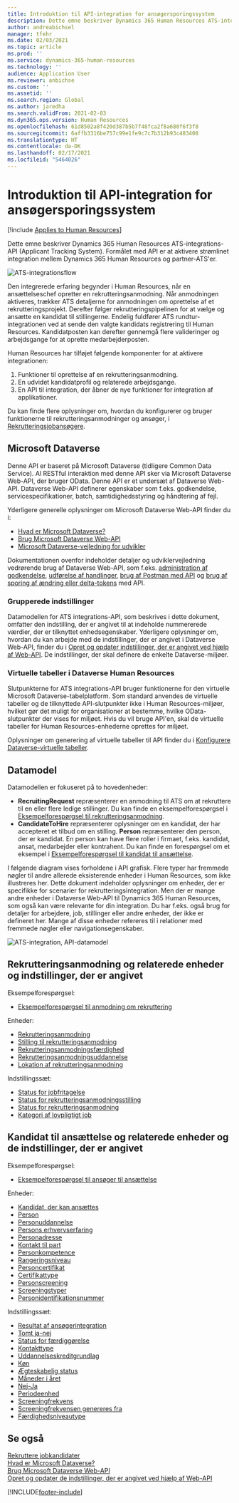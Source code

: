 ```yaml
---
title: Introduktion til API-integration for ansøgersporingssystem
description: Dette emne beskriver Dynamics 365 Human Resources ATS-integrations-API (Applicant Tracking System).
author: andreabichsel
manager: tfehr
ms.date: 02/03/2021
ms.topic: article
ms.prod: ''
ms.service: dynamics-365-human-resources
ms.technology: ''
audience: Application User
ms.reviewer: anbichse
ms.custom: ''
ms.assetid: ''
ms.search.region: Global
ms.author: jaredha
ms.search.validFrom: 2021-02-03
ms.dyn365.ops.version: Human Resources
ms.openlocfilehash: 61d8502a8f420d387b5b7f48fca2f8a680f6f3f8
ms.sourcegitcommit: 6affb3316be757c99e1fe9c7c7b312b93c483408
ms.translationtype: HT
ms.contentlocale: da-DK
ms.lasthandoff: 02/17/2021
ms.locfileid: "5464026"
---
```

# <a name="applicant-tracking-system-integration-api-introduction"></a>Introduktion til API-integration for ansøgersporingssystem

[!include [Applies to Human Resources](../includes/applies-to-hr.md)]

Dette emne beskriver Dynamics 365 Human Resources ATS-integrations-API (Applicant Tracking System). Formålet med API er at aktivere strømlinet integration mellem Dynamics 365 Human Resources og partner-ATS'er.

![ATS-integrationsflow](media/hr-admin-integration-ats-api-introduction-flow.png)

Den integrerede erfaring begynder i Human Resources, når en ansættelseschef opretter en rekrutteringsanmodning. Når anmodningen aktiveres, trækker ATS detaljerne for anmodningen om oprettelse af et rekrutteringsprojekt. Derefter følger rekrutteringspipelinen for at vælge og ansætte en kandidat til stillingerne. Endelig fuldfører ATS rundtur-integrationen ved at sende den valgte kandidats registrering til Human Resources. Kandidatposten kan derefter gennemgå flere valideringer og arbejdsgange for at oprette medarbejderposten.

Human Resources har tilføjet følgende komponenter for at aktivere integrationen:

1.  Funktioner til oprettelse af en rekrutteringsanmodning.
2.  En udvidet kandidatprofil og relaterede arbejdsgange.
3.  En API til integration, der åbner de nye funktioner for integration af applikationer.

Du kan finde flere oplysninger om, hvordan du konfigurerer og bruger funktionerne til rekrutteringsanmodninger og ansøger, i [Rekrutteringsjobansøgere](hr-personnel-recruit.md).

## <a name="microsoft-dataverse"></a>Microsoft Dataverse

Denne API er baseret på Microsoft Dataverse (tidligere Common Data Service). Al RESTful interaktion med denne API sker via Microsoft Dataverse Web-API, der bruger OData. Denne API er et undersæt af Dataverse Web-API. Dataverse Web-API definerer egenskaber som f.eks. godkendelse, servicespecifikationer, batch, samtidighedsstyring og håndtering af fejl.

Yderligere generelle oplysninger om Microsoft Dataverse Web-API finder du i:

- [Hvad er Microsoft Dataverse?](https://docs.microsoft.com/powerapps/maker/data-platform/data-platform-intro)
- [Brug Microsoft Dataverse Web-API](https://docs.microsoft.com/powerapps/developer/data-platform/webapi/overview)
- [Microsoft Dataverse-vejledning for udvikler](https://docs.microsoft.com/powerapps/developer/data-platform)

Dokumentationen ovenfor indeholder detaljer og udviklervejledning vedrørende brug af Dataverse Web-API, som f.eks. [administration af godkendelse](https://docs.microsoft.com/powerapps/developer/data-platform/webapi/authenticate-web-api), [udførelse af handlinger](https://docs.microsoft.com/powerapps/developer/data-platform/webapi/perform-operations-web-api), [brug af Postman med API](https://docs.microsoft.com/powerapps/developer/data-platform/webapi/use-postman-web-api) og [brug af sporing af ændring eller delta-tokens](https://docs.microsoft.com/powerapps/developer/data-platform/use-change-tracking-synchronize-data-external-systems) med API.

### <a name="option-sets"></a>Grupperede indstillinger

Datamodellen for ATS integrations-API, som beskrives i dette dokument, omfatter den indstilling, der er angivet til at indeholde nummererede værdier, der er tilknyttet enhedsegenskaber. Yderligere oplysninger om, hvordan du kan arbejde med de indstillinger, der er angivet i Dataverse Web-API, finder du i [Opret og opdater indstillinger, der er angivet ved hjælp af Web-API](https://docs.microsoft.com/powerapps/developer/data-platform/webapi/create-update-optionsets). De indstillinger, der skal definere de enkelte Dataverse-miljøer.

### <a name="virtual-tables-for-human-resources-in-dataverse"></a>Virtuelle tabeller i Dataverse Human Resources

Slutpunkterne for ATS integrations-API bruger funktionerne for den virtuelle Microsoft Dataverse-tabelplatform. Som standard anvendes de virtuelle tabeller og de tilknyttede API-slutpunkter ikke i Human Resources-miljøer, hvilket gør det muligt for organisationer at bestemme, hvilke OData-slutpunkter der vises for miljøet. Hvis du vil bruge API'en, skal de virtuelle tabeller for Human Resources-enhederne oprettes for miljøet. 

Oplysninger om generering af virtuelle tabeller til API finder du i [Konfigurere Dataverse-virtuelle tabeller](https://docs.microsoft.com/dynamics365/human-resources/hr-admin-integration-common-data-service-virtual-entities).

## <a name="data-model"></a>Datamodel

Datamodellen er fokuseret på to hovedenheder:

- **RecruitingRequest** repræsenterer en anmodning til ATS om at rekruttere til en eller flere ledige stillinger. Du kan finde en eksempelforespørgsel i [Eksempelforespørgsel til rekrutteringsanmodning](hr-admin-integration-ats-api-recruiting-request-example-query.md).
- **CandidateToHire** repræsenterer oplysninger om en kandidat, der har accepteret et tilbud om en stilling. **Person** repræsenterer den person, der er kandidat. En person kan have flere roller i firmaet, f.eks. kandidat, ansat, medarbejder eller kontrahent. Du kan finde en forespørgsel om et eksempel i [Eksempelforespørgsel til kandidat til ansættelse](hr-admin-integration-ats-api-candidate-to-hire-example-query.md).

I følgende diagram vises forholdene i API grafisk. Flere typer har fremmede nøgler til andre allerede eksisterende enheder i Human Resources, som ikke illustreres her. Dette dokument indeholder oplysninger om enheder, der er specifikke for scenarier for rekrutteringsintegration. Men der er mange andre enheder i Dataverse Web-API til Dynamics 365 Human Resources, som også kan være relevante for din integration. Du har f.eks. også brug for detaljer for arbejdere, job, stillinger eller andre enheder, der ikke er defineret her. Mange af disse enheder refereres til i relationer med fremmede nøgler eller navigationsegenskaber.

![ATS-integration, API-datamodel](media/hr-admin-integration-ats-api-data-model.png)

## <a name="recruiting-request-and-related-entities-and-option-sets"></a>Rekrutteringsanmodning og relaterede enheder og indstillinger, der er angivet

Eksempelforespørgsel: 

- [Eksempelforespørgsel til anmodning om rekruttering](hr-admin-integration-ats-api-recruiting-request-example-query.md)

Enheder:

- [Rekrutteringsanmodning](hr-admin-integration-ats-api-recruiting-request.md)
- [Stilling til rekrutteringsanmodning](hr-admin-integration-ats-api-recruiting-request-position.md)
- [Rekrutteringsanmodningsfærdighed](hr-admin-integration-ats-api-recruiting-request-skill.md)
- [Rekrutteringsanmodningsuddannelse](hr-admin-integration-ats-api-recruiting-request-education.md)
- [Lokation af rekrutteringsanmodning](hr-admin-integration-ats-api-recruiting-request-location.md)

Indstillingssæt:

- [Status for jobfritagelse](hr-admin-integration-ats-api-job-exempt-status.md)
- [Status for rekrutteringsanmodningsstilling](hr-admin-integration-ats-api-recruiting-request-position-status.md)
- [Status for rekrutteringsanmodning](hr-admin-integration-ats-api-recruiting-request-status.md)
- [Kategori af lovpligtigt job](hr-admin-integration-ats-api-regulatory-job-category.md)

## <a name="candidate-to-hire-and-related-entities-and-option-sets"></a>Kandidat til ansættelse og relaterede enheder og de indstillinger, der er angivet

Eksempelforespørgsel:

- [Eksempelforespørgsel til ansøger til ansættelse](hr-admin-integration-ats-api-candidate-to-hire-example-query.md)

Enheder:

- [Kandidat, der kan ansættes](hr-admin-integration-ats-api-candidate-to-hire.md)
- [Person](hr-admin-integration-ats-api-person.md)
- [Personuddannelse](hr-admin-integration-ats-api-person-education.md)
- [Persons erhvervserfaring](hr-admin-integration-ats-api-person-professional-experience.md)
- [Personadresse](hr-admin-integration-ats-api-person-address.md)
- [Kontakt til part](hr-admin-integration-ats-api-party-contact.md)
- [Personkompetence](hr-admin-integration-ats-api-person-skill.md)
- [Rangeringsniveau](hr-admin-integration-ats-api-rating-level.md)
- [Personcertifikat](hr-admin-integration-ats-api-person-certificate.md)
- [Certifikattype](hr-admin-integration-ats-api-certificate-type.md)
- [Personscreening](hr-admin-integration-ats-api-person-screening.md)
- [Screeningstyper](hr-admin-integration-ats-api-screening-types.md)
- [Personidentifikationsnummer](hr-admin-integration-ats-api-person-identification-number.md)

Indstillingssæt:

- [Resultat af ansøgerintegration](hr-admin-integration-ats-api-applicant-integration-result.md)
- [Tomt ja-nej](hr-admin-integration-ats-api-blank-yes-no.md)
- [Status for færdiggørelse](hr-admin-integration-ats-api-completion-status.md)
- [Kontakttype](hr-admin-integration-ats-api-contact-type.md)
- [Uddannelseskreditgrundlag](hr-admin-integration-ats-api-education-credit-basis.md)
- [Køn](hr-admin-integration-ats-api-gender.md)
- [Ægteskabelig status](hr-admin-integration-ats-api-marital-status.md)
- [Måneder i året](hr-admin-integration-ats-api-months-of-year.md)
- [Nej-Ja](hr-admin-integration-ats-api-no-yes.md)
- [Periodeenhed](hr-admin-integration-ats-api-period-unit.md)
- [Screeningfrekvens](hr-admin-integration-ats-api-screening-frequency.md)
- [Screeningfrekvensen genereres fra](hr-admin-integration-ats-api-screening-frequency-generate-from.md)
- [Færdighedsniveautype](hr-admin-integration-ats-api-skill-level-type.md)

## <a name="see-also"></a>Se også

[Rekruttere jobkandidater](hr-personnel-recruit.md)<br>
[Hvad er Microsoft Dataverse?](https://docs.microsoft.com/powerapps/maker/data-platform/data-platform-intro)<br>
[Brug Microsoft Dataverse Web-API](https://docs.microsoft.com/powerapps/developer/data-platform/webapi/overview)<br>
[Opret og opdater de indstillinger, der er angivet ved hjælp af Web-API](https://docs.microsoft.com/powerapps/developer/data-platform/webapi/create-update-optionsets)<br>

[!INCLUDE[footer-include](../includes/footer-banner.md)]